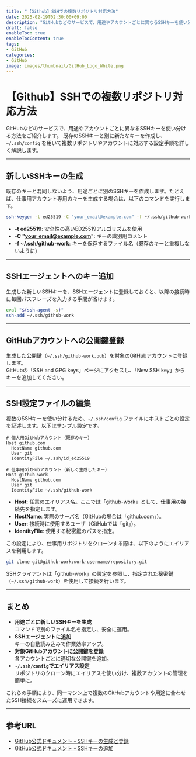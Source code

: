 ```yaml
---
title: "【Github】SSHでの複数リポジトリ対応方法"
date: 2025-02-19T02:30:00+09:00
description: "GitHubなどのサービスで、用途やアカウントごとに異なるSSHキーを使い分ける方法をご紹介します。"
draft: false
enableToc: true
enableTocContent: true
tags: 
- GitHub
categories: 
- GitHub
image: images/thumbnail/GitHub_Logo_White.png
---
```


# 【Github】SSHでの複数リポジトリ対応方法

GitHubなどのサービスで、用途やアカウントごとに異なるSSHキーを使い分ける方法をご紹介します。
既存のSSHキーと別に新たなキーを作成し、`~/.ssh/config` を用いて複数リポジトリやアカウントに対応する設定手順を詳しく解説します。

---

## 新しいSSHキーの生成

既存のキーと混同しないよう、用途ごとに別のSSHキーを作成します。たとえば、仕事用アカウント専用のキーを生成する場合は、以下のコマンドを実行します。

```bash
ssh-keygen -t ed25519 -C "your_email@example.com" -f ~/.ssh/github-work
```

- **-t ed25519**: 安全性の高いED25519アルゴリズムを使用
- **-C "your_email@example.com"**: キーの識別用コメント
- **-f ~/.ssh/github-work**: キーを保存するファイル名（既存のキーと重複しないように）

---

## SSHエージェントへのキー追加

生成した新しいSSHキーを、SSHエージェントに登録しておくと、以降の接続時に毎回パスフレーズを入力する手間が省けます。

```bash
eval "$(ssh-agent -s)"
ssh-add ~/.ssh/github-work
```

---

## GitHubアカウントへの公開鍵登録

生成した公開鍵（`~/.ssh/github-work.pub`）を対象のGitHubアカウントに登録します。  
GitHubの「SSH and GPG keys」ページにアクセスし、「New SSH key」からキーを追加してください。

---

## SSH設定ファイルの編集

複数のSSHキーを使い分けるため、`~/.ssh/config` ファイルにホストごとの設定を記述します。以下はサンプル設定です。

```config
# 個人用GitHubアカウント（既存のキー）
Host github.com
  HostName github.com
  User git
  IdentityFile ~/.ssh/id_ed25519

# 仕事用GitHubアカウント（新しく生成したキー）
Host github-work
  HostName github.com
  User git
  IdentityFile ~/.ssh/github-work
```

- **Host**: 任意のエイリアス名。ここでは「github-work」として、仕事用の接続先を指定します。
- **HostName**: 実際のサーバ名（GitHubの場合は「github.com」）。
- **User**: 接続時に使用するユーザ（GitHubでは「git」）。
- **IdentityFile**: 使用する秘密鍵のパスを指定。

この設定により、仕事用リポジトリをクローンする際は、以下のようにエイリアスを利用します。

```bash
git clone git@github-work:work-username/repository.git
```

SSHクライアントは「github-work」の設定を参照し、指定された秘密鍵（`~/.ssh/github-work`）を使用して接続を行います。

---

## まとめ

- **用途ごとに新しいSSHキーを生成**  
  コマンドで別のファイル名を指定し、安全に運用。
- **SSHエージェントに追加**  
  キーの自動読み込みで作業効率アップ。
- **対象GitHubアカウントに公開鍵を登録**  
  各アカウントごとに適切な公開鍵を追加。
- **`~/.ssh/config`でエイリアス設定**  
  リポジトリのクローン時にエイリアスを使い分け、複数アカウントの管理を簡単に。

これらの手順により、同一マシン上で複数のGitHubアカウントや用途に合わせたSSH接続をスムーズに運用できます。

---

## 参考URL

- <a href="https://docs.github.com/ja/authentication/connecting-to-github-with-ssh/generating-a-new-ssh-key-and-adding-it-to-the-ssh-agent" target="_blank" rel="nofollow noopener">GitHub公式ドキュメント - SSHキーの生成と登録</a>
- <a href="https://docs.github.com/ja/authentication/connecting-to-github-with-ssh/adding-a-new-ssh-key-to-your-github-account" target="_blank" rel="nofollow noopener">GitHub公式ドキュメント - SSHキーの追加</a>
